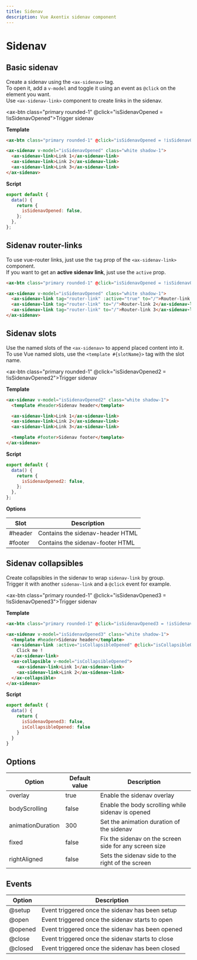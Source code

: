 ```yaml
---
title: Sidenav
description: Vue Axentix sidenav component
---
```


# Sidenav

## Basic sidenav

Create a sidenav using the `<ax-sidenav>` tag.  
To open it, add a `v-model` and toggle it using an event as `@click` on the element you want.  
Use `<ax-sidenav-link>` component to create links in the sidenav.

<ax-btn class="primary rounded-1" @click="isSidenavOpened = !isSidenavOpened">Trigger sidenav</ax-btn>

<template>
  <ax-sidenav v-model="isSidenavOpened" class="white shadow-1">
    <ax-sidenav-link>Link 1</ax-sidenav-link>
    <ax-sidenav-link>Link 2</ax-sidenav-link>
    <ax-sidenav-link>Link 3</ax-sidenav-link>
  </ax-sidenav>
</template>

**Template**

```html
<ax-btn class="primary rounded-1" @click="isSidenavOpened = !isSidenavOpened">Trigger sidenav</ax-btn>

<ax-sidenav v-model="isSidenavOpened" class="white shadow-1">
  <ax-sidenav-link>Link 1</ax-sidenav-link>
  <ax-sidenav-link>Link 2</ax-sidenav-link>
  <ax-sidenav-link>Link 3</ax-sidenav-link>
</ax-sidenav>
```

**Script**

```js
export default {
  data() {
    return {
      isSidenavOpened: false,
    };
  },
};
```

## Sidenav router-links

To use vue-router links, just use the `tag` prop of the `<ax-sidenav-link>` component.  
If you want to get an **active sidenav link**, just use the `active` prop.

```html
<ax-btn class="primary rounded-1" @click="isSidenavOpened = !isSidenavOpened">Trigger sidenav</ax-btn>

<ax-sidenav v-model="isSidenavOpened" class="white shadow-1">
  <ax-sidenav-link tag="router-link" :active="true" to="/">Router-link 1</ax-sidenav-link>
  <ax-sidenav-link tag="router-link" to="/">Router-link 2</ax-sidenav-link>
  <ax-sidenav-link tag="router-link" to="/">Router-link 3</ax-sidenav-link>
</ax-sidenav>
```

## Sidenav slots

Use the named slots of the `<ax-sidenav>` to append placed content into it.  
To use Vue named slots, use the `<template #{slotName}>` tag with the slot name.

<ax-btn class="primary rounded-1" @click="isSidenavOpened2 = !isSidenavOpened2">Trigger sidenav</ax-btn>

<template>
  <ax-sidenav v-model="isSidenavOpened2" class="white shadow-1">
    <template #header>Sidenav header</template>
    <ax-sidenav-link>Link 1</ax-sidenav-link>
    <ax-sidenav-link>Link 2</ax-sidenav-link>
    <ax-sidenav-link>Link 3</ax-sidenav-link>
    <template #footer>Sidenav footer</template>
  </ax-sidenav>
</template>

**Template**

```html
<ax-sidenav v-model="isSidenavOpened2" class="white shadow-1">
  <template #header>Sidenav header</template>

  <ax-sidenav-link>Link 1</ax-sidenav-link>
  <ax-sidenav-link>Link 2</ax-sidenav-link>
  <ax-sidenav-link>Link 3</ax-sidenav-link>

  <template #footer>Sidenav footer</template>
</ax-sidenav>
```

**Script**

```js
export default {
  data() {
    return {
      isSidenavOpened2: false,
    };
  },
};
```

**Options**

| Slot    | Description                      |
| ------- | -------------------------------- |
| #header | Contains the sidenav-header HTML |
| #footer | Contains the sidenav-footer HTML |

## Sidenav collapsibles

Create collapsibles in the sidenav to wrap `sidenav-link` by group.  
Trigger it with another `sidenav-link` and a `@click` event for example.

<ax-btn class="primary rounded-1" @click="isSidenavOpened3 = !isSidenavOpened3">Trigger sidenav</ax-btn>

<template>
  <ax-sidenav v-model="isSidenavOpened3" class="white shadow-1">
    <template #header>Sidenav header</template>
    <ax-sidenav-link :active="isCollapsibleOpened" @click="isCollapsibleOpened = !isCollapsibleOpened"> 
      Click me !
    </ax-sidenav-link>
    <ax-collapsible v-model="isCollapsibleOpened">
      <ax-sidenav-link>Link 1</ax-sidenav-link>
      <ax-sidenav-link>Link 2</ax-sidenav-link>
    </ax-collapsible>
  </ax-sidenav>
</template>

**Template**

```html
<ax-btn class="primary rounded-1" @click="isSidenavOpened3 = !isSidenavOpened3">Trigger sidenav</ax-btn>

<ax-sidenav v-model="isSidenavOpened3" class="white shadow-1">
  <template #header>Sidenav header</template>
  <ax-sidenav-link :active="isCollapsibleOpened" @click="isCollapsibleOpened = !isCollapsibleOpened"> 
    Click me !
  </ax-sidenav-link>
  <ax-collapsible v-model="isCollapsibleOpened">
    <ax-sidenav-link>Link 1</ax-sidenav-link>
    <ax-sidenav-link>Link 2</ax-sidenav-link>
  </ax-collapsible>
</ax-sidenav>
```

**Script**

```js
export default {
  data() {
    return {
      isSidenavOpened3: false,
      isCollapsibleOpened: false
    }
  }
}
```

## Options

| Option            | Default value | Description                                            |
| ----------------- | ------------- | ------------------------------------------------------ |
| overlay           | true          | Enable the sidenav overlay                             |
| bodyScrolling     | false         | Enable the body scrolling while sidenav is opened      |
| animationDuration | 300           | Set the animation duration of the sidenav              |
| fixed             | false         | Fix the sidenav on the screen side for any screen size |
| rightAligned      | false         | Sets the sidenav side to the right of the screen       |

## Events

| Option  | Description                                      |
| ------- | ------------------------------------------------ |
| @setup  | Event triggered once the sidenav has been setup  |
| @open   | Event triggered once the sidenav starts to open  |
| @opened | Event triggered once the sidenav has been opened |
| @close  | Event triggered once the sidenav starts to close |
| @closed | Event triggered once the sidenav has been closed |

<script>
export default {
  data() {
    return {
      isSidenavOpened: false,
      isSidenavOpened2: false,
      isSidenavOpened3: false,
      isCollapsibleOpened: false
    }
  }
}
</script>
